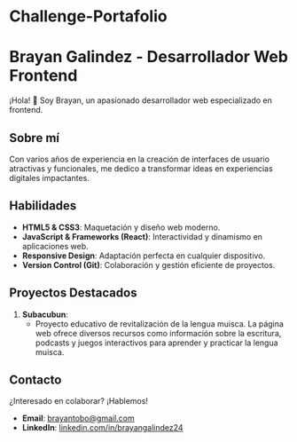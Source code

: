 # Challenge-Portafolio
# Brayan Galindez - Desarrollador Web Frontend

¡Hola! 👋 Soy Brayan, un apasionado desarrollador web especializado en frontend.

## Sobre mí
Con varios años de experiencia en la creación de interfaces de usuario atractivas y funcionales, me dedico a transformar ideas en experiencias digitales impactantes.

## Habilidades
- **HTML5 & CSS3**: Maquetación y diseño web moderno.
- **JavaScript & Frameworks (React)**: Interactividad y dinamismo en aplicaciones web.
- **Responsive Design**: Adaptación perfecta en cualquier dispositivo.
- **Version Control (Git)**: Colaboración y gestión eficiente de proyectos.

## Proyectos Destacados
1. **Subacubun**:
   - Proyecto educativo de revitalización de la lengua muisca. La página web ofrece diversos recursos como información sobre la escritura, podcasts y juegos interactivos para aprender y practicar la lengua muisca.


## Contacto
¿Interesado en colaborar? ¡Hablemos!

- **Email**: brayantobo@gmail.com
- **LinkedIn**: [linkedin.com/in/brayangalindez24](https://www.linkedin.com/in/brayangalindez24)
